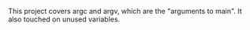 This project covers argc and argv, which are the "arguments to main".  It also touched on unused variables.
